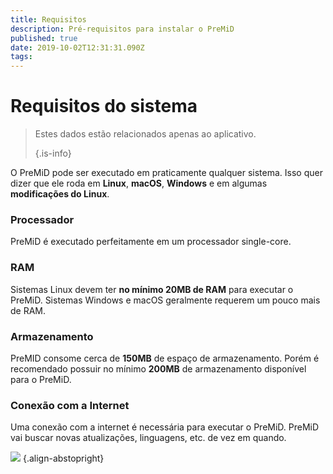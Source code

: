 ```yaml
---
title: Requisitos
description: Pré-requisitos para instalar o PreMiD
published: true
date: 2019-10-02T12:31:31.090Z
tags:
---
```


# Requisitos do sistema

> Estes dados estão relacionados apenas ao aplicativo. 
> 
> {.is-info}

O PreMiD pode ser executado em praticamente qualquer sistema. Isso quer dizer que ele roda em **Linux**, **macOS**, **Windows** e em algumas **modificações do Linux**.

### Processador
PreMiD é executado perfeitamente em um processador single-core.

### RAM
Sistemas Linux devem ter **no mínimo 20MB de RAM** para executar o PreMiD. Sistemas Windows e macOS geralmente requerem um pouco mais de RAM.

### Armazenamento
PreMID consome cerca de **150MB** de espaço de armazenamento. Porém é recomendado possuir no mínimo **200MB** de armazenamento disponível para o PreMiD.

### Conexão com a Internet
Uma conexão com a internet é necessária para executar o PreMiD. PreMiD vai buscar novas atualizações, linguagens, etc. de vez em quando.

![](https://a.icons8.com/ViUXyjOj/f4tFww/svg.svg) {.align-abstopright}